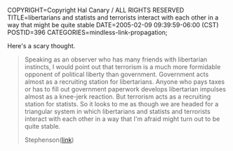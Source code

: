 COPYRIGHT=Copyright Hal Canary / ALL RIGHTS RESERVED
TITLE=libertarians and statists and terrorists interact with each other in a way that might be quite stable
DATE=2005-02-09 09:39:59-06:00 (CST)
POSTID=396
CATEGORIES=mindless-link-propagation;

Here's a scary thought.

> Speaking as an observer who has many friends with libertarian instincts, I would point out that terrorism is a much more formidable opponent of political liberty than government. Government acts almost as a recruiting station for libertarians. Anyone who pays taxes or has to fill out government paperwork develops libertarian impulses almost as a knee-jerk reaction. But terrorism acts as a recruiting station for statists. So it looks to me as though we are headed for a triangular system in which libertarians and statists and terrorists interact with each other in a way that I'm afraid might turn out to be quite stable.
> 
> Stephenson([link](http://www.reason.com/0502/fe.mg.neal.shtml))
